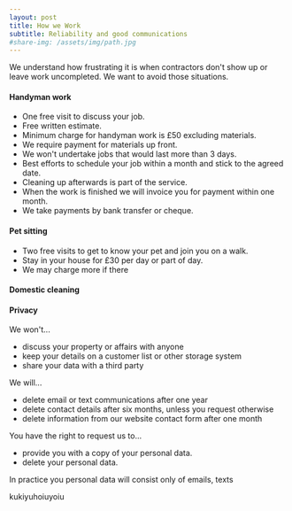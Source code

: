 ```yaml
---
layout: post
title: How we Work
subtitle: Reliability and good communications
#share-img: /assets/img/path.jpg
---
```


We understand how frustrating it is when contractors don't show up or leave work uncompleted. We want to avoid those situations.



#### Handyman work
  - One free visit to discuss your job.
  - Free written estimate.
  - Minimum charge for handyman work is £50 excluding materials.
  - We require payment for materials up front.
  - We won't undertake jobs that would last more than 3 days.
  - Best efforts to schedule your job within a month and stick to the agreed date.
  - Cleaning up afterwards is part of the service.
  - When the work is finished we will invoice you for payment within one month.
  - We take payments by bank transfer or cheque.

#### Pet sitting
  - Two free visits to get to know your pet and join you on a walk.
  - Stay in your house for £30 per day or part of day.
  - We may charge more if there

#### Domestic cleaning

#### Privacy

We won't...
  - discuss your property or affairs with anyone
  - keep your details on a customer list or other storage system
  - share your data with a third party

We will...
  - delete email or text communications after one year
  - delete contact details after six months, unless you request otherwise
  - delete information from our website contact form after one month

You have the right to request us to...
  - provide you with a copy of your personal data.
  - delete your personal data.

In practice you personal data will consist only of emails, texts



kukiyuhoiuyoiu





